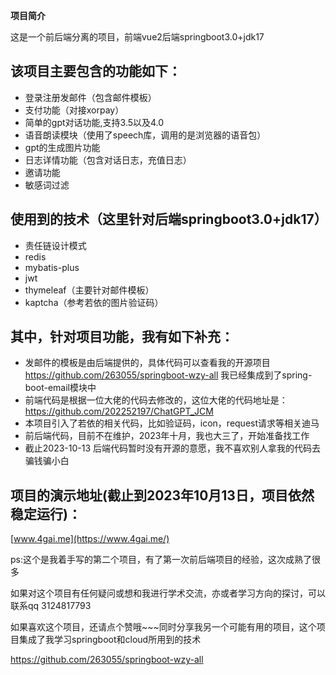 **项目简介**

这是一个前后端分离的项目，前端vue2后端springboot3.0+jdk17

## 该项目主要包含的功能如下：
- 登录注册发邮件（包含邮件模板）
- 支付功能（对接xorpay）
- 简单的gpt对话功能,支持3.5以及4.0
- 语音朗读模块（使用了speech库，调用的是浏览器的语音包）
- gpt的生成图片功能
- 日志详情功能（包含对话日志，充值日志）
- 邀请功能
- 敏感词过滤

## 使用到的技术（这里针对后端springboot3.0+jdk17）
- 责任链设计模式
- redis
- mybatis-plus
- jwt
- thymeleaf（主要针对邮件模板）
- kaptcha（参考若依的图片验证码）

## 其中，针对项目功能，我有如下补充：
- 发邮件的模板是由后端提供的，具体代码可以查看我的开源项目 https://github.com/263055/springboot-wzy-all  我已经集成到了spring-boot-email模块中
- 前端代码是根据一位大佬的代码去修改的，这位大佬的代码地址是：https://github.com/202252197/ChatGPT_JCM
- 本项目引入了若依的相关代码，比如验证码，icon，request请求等相关迪马
- 前后端代码，目前不在维护，2023年十月，我也大三了，开始准备找工作
- 截止2023-10-13 后端代码暂时没有开源的意愿，我不喜欢别人拿我的代码去骗钱骗小白

## 项目的演示地址(截止到2023年10月13日，项目依然稳定运行)：
[www.4gai.me](https://www.4gai.me/)

ps:这个是我着手写的第二个项目，有了第一次前后端项目的经验，这次成熟了很多

如果对这个项目有任何疑问或想和我进行学术交流，亦或者学习方向的探讨，可以联系qq 3124817793

如果喜欢这个项目，还请点个赞哦~~~同时分享我另一个可能有用的项目，这个项目集成了我学习springboot和cloud所用到的技术

https://github.com/263055/springboot-wzy-all
